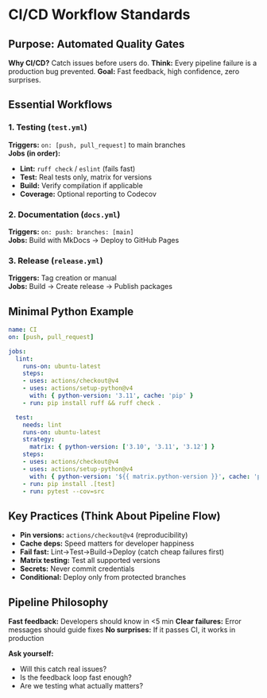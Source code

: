 # CI/CD Workflow Standards

## Purpose: Automated Quality Gates
**Why CI/CD?** Catch issues before users do.
**Think:** Every pipeline failure is a production bug prevented.
**Goal:** Fast feedback, high confidence, zero surprises.

## Essential Workflows

### 1. Testing (`test.yml`)
**Triggers:** `on: [push, pull_request]` to main branches  
**Jobs (in order):**
- **Lint:** `ruff check` / `eslint` (fails fast)
- **Test:** Real tests only, matrix for versions
- **Build:** Verify compilation if applicable
- **Coverage:** Optional reporting to Codecov

### 2. Documentation (`docs.yml`)
**Triggers:** `on: push: branches: [main]`  
**Jobs:** Build with MkDocs → Deploy to GitHub Pages

### 3. Release (`release.yml`)
**Triggers:** Tag creation or manual  
**Jobs:** Build → Create release → Publish packages

## Minimal Python Example
```yaml
name: CI
on: [push, pull_request]

jobs:
  lint:
    runs-on: ubuntu-latest
    steps:
    - uses: actions/checkout@v4
    - uses: actions/setup-python@v4
      with: { python-version: '3.11', cache: 'pip' }
    - run: pip install ruff && ruff check .

  test:
    needs: lint
    runs-on: ubuntu-latest
    strategy:
      matrix: { python-version: ['3.10', '3.11', '3.12'] }
    steps:
    - uses: actions/checkout@v4
    - uses: actions/setup-python@v4
      with: { python-version: '${{ matrix.python-version }}', cache: 'pip' }
    - run: pip install .[test]
    - run: pytest --cov=src
```

## Key Practices (Think About Pipeline Flow)
- **Pin versions:** `actions/checkout@v4` (reproducibility)
- **Cache deps:** Speed matters for developer happiness
- **Fail fast:** Lint→Test→Build→Deploy (catch cheap failures first)
- **Matrix testing:** Test all supported versions
- **Secrets:** Never commit credentials
- **Conditional:** Deploy only from protected branches

## Pipeline Philosophy
**Fast feedback:** Developers should know in <5 min
**Clear failures:** Error messages should guide fixes
**No surprises:** If it passes CI, it works in production

**Ask yourself:**
- Will this catch real issues?
- Is the feedback loop fast enough?
- Are we testing what actually matters?
